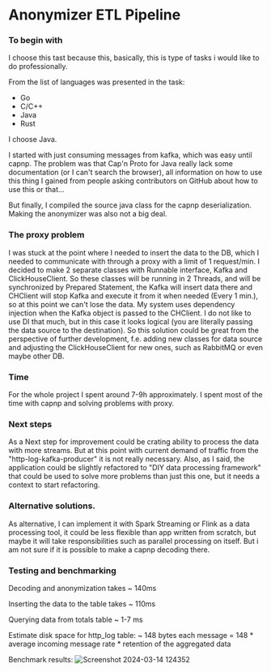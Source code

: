 # Anonymizer ETL Pipeline

### To begin with

I choose this tast because this, basically, this is type of tasks i would like to do professionally.

From the list of languages was presented in the task:
  * Go
  * C/C++
  * Java
  * Rust

I choose Java.

I started with just consuming messages from kafka, which was easy until capnp. The problem was that Cap'n Proto for Java really lack some documentation (or I can't search the browser), all information on how to use this thing I gained from people asking contributors on GitHub about how to use this or that...

But finally, I compiled the source java class for the capnp deserialization. Making the anonymizer was also not a big deal.

### The proxy problem
I was stuck at the point where I needed to insert the data to the DB, which I needed to communicate with through a proxy with a limit of 1 request/min. I decided to make 2 separate classes with Runnable interface, Kafka and ClickHouseClient. So these classes will be running in 2 Threads, and will be synchronized by Prepared Statement, the Kafka will insert data there and CHClient will stop Kafka and execute it from it when needed (Every 1 min.), so at this point we can't lose the data. My system uses dependency injection when the Kafka object is passed to the CHClient. I do not like to use DI that much, but in this case it looks logical (you are literally passing the data source to the destination). So this solution could be great from the perspective of further development, f.e. adding new classes for data source and adjusting the ClickHouseClient for new ones, such as RabbitMQ or even maybe other DB.

### Time
For the whole project I spent around 7-9h approximately. I spent most of the time with capnp and solving problems with proxy.

### Next steps
As a Next step for improvement could be crating ability to process the data with more streams. But at this point with current demand of traffic from the "http-log-kafka-producer" it is not really necessary. Also, as I said, the application could be slightly refactored to "DIY data processing framework" that could be used to solve more problems than just this one, but it needs a context to start refactoring.

### Alternative solutions.
As alternative, I can implement it with Spark Streaming or Flink as a data processing tool, it could be less flexible than app written from scratch, but maybe it will take responsibilities such as parallel processing on itself. But i am not sure if it is possible to make a capnp decoding there.

### Testing and benchmarking

Decoding and anonymization takes ~ 140ms

Inserting the data to the table takes ~ 110ms

Querying data from totals table ~ 1-7 ms

Estimate disk space for http_log table:
~ 148 bytes each message
= 148 * average incoming message rate * retention of the aggregated data


Benchmark results:
![Screenshot 2024-03-14 124352](https://github.com/vinogradowvw/IpAnonymizerPipeline/assets/143388794/cf08b354-e0d3-441b-9527-1d9640dc9e6b)
